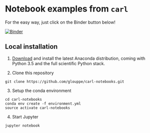 # Notebook examples from `carl`

For the easy way, just click on the Binder button below!

[![Binder](http://mybinder.org/badge.svg)](http://mybinder.org/repo/glouppe/carl-notebooks)


## Local installation

1) [Download](https://www.continuum.io/downloads) and install the latest Anaconda distribution, coming with Python 3.5 and the full scientific Python stack. 

2) Clone this repository 
```
git clone https://github.com/glouppe/carl-notebooks.git
```

3) Setup the conda environment
```
cd carl-notebooks
conda env create -f environment.yml
source activate carl-notebooks
```

4) Start Jupyter

```
jupyter notebook
```
